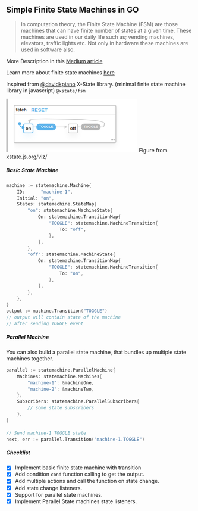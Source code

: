 ## Simple Finite State Machines in GO

> In computation theory, the Finite State Machine (FSM) are those machines that can have finite
> number of states at a given time. These machines are used in our daily life such as; vending
> machines, elevators, traffic lights etc. Not only in hardware these machines are used in
> software also.

More Description in this [Medium article](https://medium.com/wesionary-team/finite-state-machines-with-go-lang-ccd20e329a7b)

Learn more about finite state machines [here](https://xstate.js.org/docs/about/concepts.html#finite-state-machines)

Inspired from [@davidkpiano](https://github.com/davidkpiano) X-State library. (minimal finite state machine library in javascript) `@xstate/fsm`

![basic-toggle](basic_toggle.png)
Figure from xstate.js.org/viz/


##### Basic State Machine
```go
machine := statemachine.Machine{
    ID:      "machine-1",
    Initial: "on",
    States: statemachine.StateMap{
        "on": statemachine.MachineState{
            On: statemachine.TransitionMap{
                "TOGGLE": statemachine.MachineTransition{
                    To: "off",
                },
            },
        },
        "off": statemachine.MachineState{
            On: statemachine.TransitionMap{
                "TOGGLE": statemachine.MachineTransition{
                    To: "on",
                },
            },
        },
    },
}
output := machine.Transition("TOGGLE")
// output will contain state of the machine
// after sending TOGGLE event
```

##### Parallel Machine
You can also build a parallel state machine, that bundles up multiple state machines together. 
```go
parallel := statemachine.ParallelMachine{
    Machines: statemachine.Machines{
        "machine-1": &machineOne,
        "machine-2": &machineTwo,
    },
    Subscribers: statemachine.ParallelSubscribers{
        // some state subscribers
    },
}

// Send machine-1 TOGGLE state  
next, err := parallel.Transition("machine-1.TOGGLE")
```


##### Checklist

- [x] Implement basic finite state machine with transition
- [x] Add condition `cond` function calling to get the output.
- [x] Add multiple actions and call the function on state change.
- [x] Add state change listeners.  
- [x] Support for parallel state machines.
- [x] Implement Parallel State machines state listeners.

